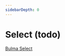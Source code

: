 ```yaml
---
sidebarDepth: 0
---
```


# Select (todo)

[Bulma Select](https://bulma.io/documentation/form/select/)
